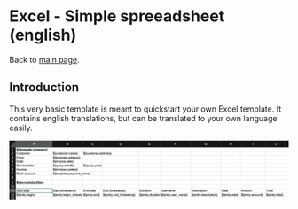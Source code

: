# Excel - Simple spreeadsheet (english)

Back to [main page](https://github.com/kimai/invoice-templates).

## Introduction

This very basic template is meant to quickstart your own Excel template.
It contains english translations, but can be translated to your own language easily.

![Screenshot of template](screenshot.png "Screenshot of template")

